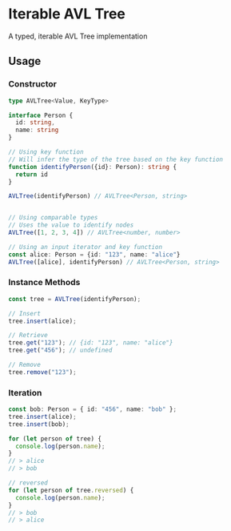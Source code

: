 # Iterable AVL Tree

A typed, iterable AVL Tree implementation

## Usage

### Constructor

```typescript
type AVLTree<Value, KeyType>

interface Person {
  id: string,
  name: string
}

// Using key function
// Will infer the type of the tree based on the key function
function identifyPerson({id}: Person): string {
  return id
}

AVLTree(identifyPerson) // AVLTree<Person, string>


// Using comparable types
// Uses the value to identify nodes
AVLTree([1, 2, 3, 4]) // AVLTree<number, number>

// Using an input iterator and key function
const alice: Person = {id: "123", name: "alice"}
AVLTree([alice], identifyPerson) // AVLTree<Person, string>
```

### Instance Methods

```typescript
const tree = AVLTree(identifyPerson);

// Insert
tree.insert(alice);

// Retrieve
tree.get("123"); // {id: "123", name: "alice"}
tree.get("456"); // undefined

// Remove
tree.remove("123");
```

### Iteration

```typescript
const bob: Person = { id: "456", name: "bob" };
tree.insert(alice);
tree.insert(bob);

for (let person of tree) {
  console.log(person.name);
}
// > alice
// > bob

// reversed
for (let person of tree.reversed) {
  console.log(person.name);
}
// > bob
// > alice
```
